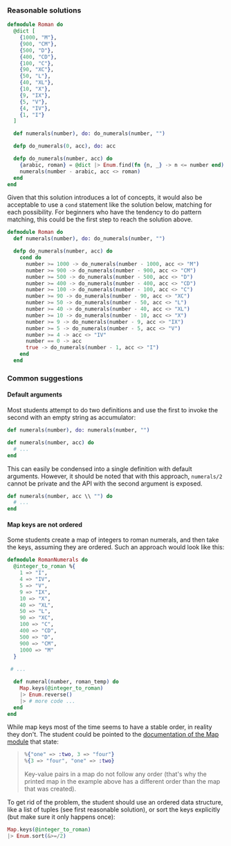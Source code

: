 ### Reasonable solutions

```elixir
defmodule Roman do
  @dict [
    {1000, "M"},
    {900, "CM"},
    {500, "D"},
    {400, "CD"},
    {100, "C"},
    {90, "XC"},
    {50, "L"},
    {40, "XL"},
    {10, "X"},
    {9, "IX"},
    {5, "V"},
    {4, "IV"},
    {1, "I"}
  ]

  def numerals(number), do: do_numerals(number, "")

  defp do_numerals(0, acc), do: acc

  defp do_numerals(number, acc) do
    {arabic, roman} = @dict |> Enum.find(fn {n, _} -> n <= number end)
    numerals(number - arabic, acc <> roman)
  end
end
```

Given that this solution introduces a lot of concepts, it would also be
acceptable to use a `cond` statement like the solution below, matching for each
possibility. For beginners who have the tendency to do pattern matching, this
could be the first step to reach the solution above.

```elixir
defmodule Roman do
  def numerals(number), do: do_numerals(number, "")

  defp do_numerals(number, acc) do
    cond do
      number >= 1000 -> do_numerals(number - 1000, acc <> "M")
      number >= 900 -> do_numerals(number - 900, acc <> "CM")
      number >= 500 -> do_numerals(number - 500, acc <> "D")
      number >= 400 -> do_numerals(number - 400, acc <> "CD")
      number >= 100 -> do_numerals(number - 100, acc <> "C")
      number >= 90 -> do_numerals(number - 90, acc <> "XC")
      number >= 50 -> do_numerals(number - 50, acc <> "L")
      number >= 40 -> do_numerals(number - 40, acc <> "XL")
      number >= 10 -> do_numerals(number - 10, acc <> "X")
      number >= 9 -> do_numerals(number - 9, acc <> "IX")
      number >= 5 -> do_numerals(number - 5, acc <> "V")
      number >= 4 -> acc <> "IV"
      number == 0 -> acc
      true -> do_numerals(number - 1, acc <> "I")
    end
  end
```

### Common suggestions

#### Default arguments

Most students attempt to do two definitions and use the first to invoke the
second with an empty string as accumulator:

```elixir
def numerals(number), do: numerals(number, "")

def numerals(number, acc) do
  # ...
end
```

This can easily be condensed into a single definition with default arguments.
However, it should be noted that with this approach, `numerals/2` cannot be
private and the API with the second argument is exposed.

```elixir
def numerals(number, acc \\ "") do
  # ...
end
```

#### Map keys are not ordered

Some students create a map of integers to roman numerals, and then take the keys, assuming they are ordered. Such an approach would look like this:

```elixir
defmodule RomanNumerals do
  @integer_to_roman %{
    1 => "I",
    4 => "IV",
    5 => "V",
    9 => "IX",
    10 => "X",
    40 => "XL",
    50 => "L",
    90 => "XC",
    100 => "C",
    400 => "CD",
    500 => "D",
    900 => "CM",
    1000 => "M"
  }
 
 # ...

  def numeral(number, roman_temp) do
    Map.keys(@integer_to_roman)
    |> Enum.reverse()
    |> # more code ...
  end
end
```

While map keys most of the time seems to have a stable order, in reality they don't. The student could be pointed to the [documentation of the Map module](https://hexdocs.pm/elixir/Map.html) that state:

> ```elixir
> %{"one" => :two, 3 => "four"}
> %{3 => "four", "one" => :two}
> ```
>
> Key-value pairs in a map do not follow any order (that's why the printed map in the example above has a different order than the map that was created).

To get rid of the problem, the student should use an ordered data structure, like a list of tuples (see first reasonable solution), or sort the keys explicitly (but make sure it only happens once):
```elixir
Map.keys(@integer_to_roman)
|> Enum.sort(&>=/2)
```
